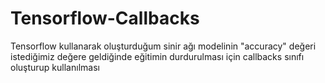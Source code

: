 # Tensorflow-Callbacks
Tensorflow kullanarak oluşturduğum sinir ağı modelinin "accuracy" değeri istediğimiz değere geldiğinde eğitimin durdurulması için callbacks sınıfı oluşturup kullanılması
